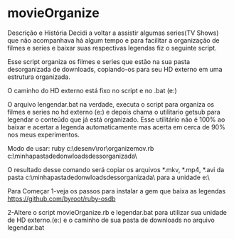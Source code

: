 # movieOrganize

Descrição e História
Decidi a voltar a assistir algumas series(TV Shows) que não acompanhava há algum tempo e para facilitar a organização de filmes e series
e baixar suas respectivas legendas fiz o seguinte script.

Esse script organiza os filmes e series que estão na sua pasta desorganizada de downloads, copiando-os para seu HD externo em uma
estrutura organizada.

O caminho do HD externo está fixo no script e no .bat (e:\)

O arquivo lengendar.bat na verdade, executa o script para organiza os filmes e series no hd externo (e:\) e depois chama
o utilitario getsub para legendar o conteúdo que já está organizado. Esse utilitário não é 100% ao baixar e acertar a 
legenda automaticamente mas acerta em cerca de 90% nos meus experimentos.

Modo de usar:
ruby c:\desenv\ror\organizemov.rb c:\minhapastadedonwloadsdessorganizada\

O resultado desse comando será copiar os arquivos *.mkv, *.mp4, *.avi da pasta c:\minhapastadedonwloadsdessorganizada\ para 
a unidade e:\

Para Começar
1-veja os passos para instalar a gem que baixa as legendas
https://github.com/byroot/ruby-osdb

2-Altere o script movieOrganize.rb e legendar.bat para utilizar sua unidade de HD externo.(e:\) e o caminho de sua pasta de downloads
no arquivo legendar.bat

